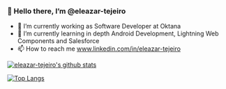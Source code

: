 ###  👋 Hello there, I’m @eleazar-tejeiro
- 👀 I’m currently working as Software Developer at Oktana
- 🌱 I’m currently learning in depth Android Development, Lightning Web Components and Salesforce
- 📫 How to reach me www.linkedin.com/in/eleazar-tejeiro

[![eleazar-tejeiro's github stats](https://github-readme-stats.vercel.app/api/?username=eleazar-tejeiro&count_private=true&show_icons=true&hide=issues,prs&theme=tokyonight)](https://github.com/anuraghazra/github-readme-stats)

[![Top Langs](https://github-readme-stats.vercel.app/api/top-langs/?username=eleazar-tejeiro&count_private=true&hide=css,javascript,html&langs_count=5&theme=tokyonight)](https://github.com/anuraghazra/github-readme-stats)


<!---
eleazar-tejeiro/eleazar-tejeiro is a ✨ special ✨ repository because its `README.md` (this file) appears on your GitHub profile.
You can click the Preview link to take a look at your changes.
--->
